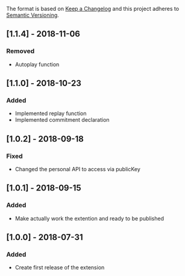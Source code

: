 The format is based on [Keep a Changelog](http://keepachangelog.com/) and this
project adheres to [Semantic Versioning](http://semver.org/).

## [1.1.4] - 2018-11-06
### Removed
- Autoplay function

## [1.1.0] - 2018-10-23
### Added
- Implemented replay function
- Implemented commitment declaration

## [1.0.2] - 2018-09-18
### Fixed
- Changed the personal API to access via publicKey

## [1.0.1] - 2018-09-15
### Added
- Make actually work the extention and ready to be published

## [1.0.0] - 2018-07-31
### Added
- Create first release of the extension
